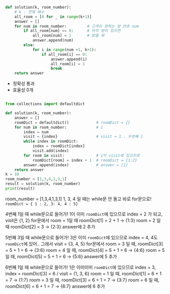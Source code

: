 ```py
def solution(k, room_number):
    # k : 전체 배수
    all_room = [0 for _ in range(k+1)]
    answer = []
    for num in room_number:         # 고객이 원하는 방 번호 num
        if all_room[num] == 0:      # 아직 방이 있으면
            all_room[num] = 1       # 방을 줘
            answer.append(num)
        else:
            for i in range(num +1, k+1):
                if all_room[i] == 0:
                    answer.append(i)
                    all_room[i] = 1
                    break
    return answer
```

-   정확성 통과
-   효율성 0개

```py

from collections import defaultdict

def solution(k, room_number):
    answer = []
    roomDict = defaultdict()            # roomDict = {}
    for num in room_number:             # 1
        index = num
        visit = {index}                 # visit = 1.. 두번째 1
        while index in roomDict:
            index = roomDict[index]
            visit.add(index)
        for room in visit:              # 1이 visit에 있으므로
            roomDict[room] = index + 1  # roomDict = {1:2}
        answer.append(index)            # answer = [1]
    return answer
k = 10
room_number = [1,3,4,1,3,1]
result = solution(k, room_number)
print(result)
```

room_number = [1,3,4,1,3,1]
1, 3, 4 일 때는 while문 안 돌고 바로 for문으로!
`roomDict = { 1 : 2, 3: 4, 4 : 5}`

4번째 1일 때
while문으로 들어가! 1이 이미 `roomDict`에 있으므로 index = 2 가 되고, visit은 {1, 2}
for문에서
room = 1일 때 roomDict[1] = 2 + 1 -> {1:3}
room = 2 일 때 roomDict[2] = 3 -> {2:3}
answer에 2 추가

5번째 3일 때
while문으로 들어가! 3은 이미 `roomDict`에 있으므로 index = 4, 4도 `roomDict`에 있어.. 그래서 visit = {3, 4, 5}
for문에서
room = 3 일 때, roomDict[3] = 5 + 1 = 6 -> {3:6}
room = 4 일 때, roomDict[4] = 5 + 1 = 6 -> {4:6}
room = 5 일 때, roomDict[5] = 5 + 1 = 6 -> {5:6}
answer에 5 추가

6번째 1일 때
while문으로 들어가! 1은 이미이미 `roomDict`에 있으므로 index = 3, index = roomDict[3] = 6 / visit = {1, 3, 6}
room = 1 일 때, roomDict[1] = 6 + 1 = 7 -> {1:7}
room = 3 일 때, roomDict[3] = 6 + 1 = 7 -> {3:7}
room = 6 일 때, roomDict[6] = 6 + 1 = 7 -> {6:7}
answer에 6 추가
